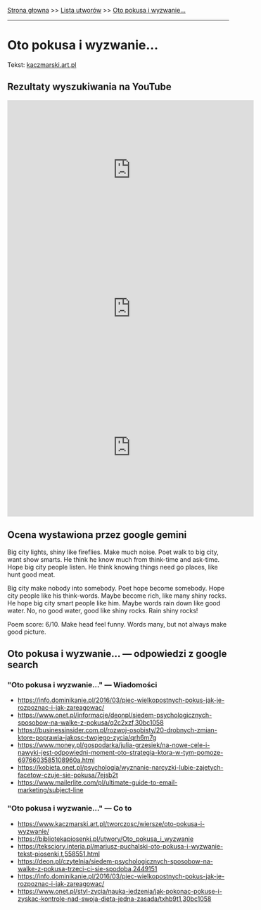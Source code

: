 [Strona głowna](../index.md) >> [Lista utworów](../list.md) >> [Oto pokusa i wyzwanie…](396.md)

---

# Oto pokusa i wyzwanie…

Tekst: [kaczmarski.art.pl](https://www.kaczmarski.art.pl/tworczosc/wiersze/oto-pokusa-i-wyzwanie/)

## Rezultaty wyszukiwania na YouTube

<iframe width="560" height="315" src="https://www.youtube.com/embed/XiZWAKqtWys?si=IdontcarewhotheIRSsendsImnotpayingtaxes" title="YouTube video player" frameborder="0" allow="accelerometer; autoplay; clipboard-write; encrypted-media; gyroscope; picture-in-picture; web-share" referrerpolicy="strict-origin-when-cross-origin" allowfullscreen></iframe>

<iframe width="560" height="315" src="https://www.youtube.com/embed/qeGTyHH2fBY?si=IdontcarewhotheIRSsendsImnotpayingtaxes" title="YouTube video player" frameborder="0" allow="accelerometer; autoplay; clipboard-write; encrypted-media; gyroscope; picture-in-picture; web-share" referrerpolicy="strict-origin-when-cross-origin" allowfullscreen></iframe>

<iframe width="560" height="315" src="https://www.youtube.com/embed/h8IdjVY19Z0?si=IdontcarewhotheIRSsendsImnotpayingtaxes" title="YouTube video player" frameborder="0" allow="accelerometer; autoplay; clipboard-write; encrypted-media; gyroscope; picture-in-picture; web-share" referrerpolicy="strict-origin-when-cross-origin" allowfullscreen></iframe>

## Ocena wystawiona przez google gemini

Big city lights, shiny like fireflies. Make much noise. Poet walk to big city, want show smarts. He think he know much from think-time and ask-time. Hope big city people listen. He think knowing things need go places, like hunt good meat. 

Big city make nobody into somebody. Poet hope become somebody. Hope city people like his think-words. Maybe become rich, like many shiny rocks. He hope big city smart people like him. Maybe words rain down like good water. No, no good water, good like shiny rocks. Rain shiny rocks!

Poem score: 6/10. Make head feel funny.
 Words many, but not always make good picture.


## Oto pokusa i wyzwanie… — odpowiedzi z google search

### "Oto pokusa i wyzwanie…" — Wiadomości

 - <https://info.dominikanie.pl/2016/03/piec-wielkopostnych-pokus-jak-je-rozpoznac-i-jak-zareagowac/>
 - <https://www.onet.pl/informacje/deonpl/siedem-psychologicznych-sposobow-na-walke-z-pokusa/q2c2xzf,30bc1058>
 - <https://businessinsider.com.pl/rozwoj-osobisty/20-drobnych-zmian-ktore-poprawia-jakosc-twojego-zycia/qrh6m7g>
 - <https://www.money.pl/gospodarka/julia-grzesiek/na-nowe-cele-i-nawyki-jest-odpowiedni-moment-oto-strategia-ktora-w-tym-pomoze-6976603585108960a.html>
 - <https://kobieta.onet.pl/psychologia/wyznanie-narcyzki-lubie-zajetych-facetow-czuje-sie-pokusa/7ejsb2t>
 - <https://www.mailerlite.com/pl/ultimate-guide-to-email-marketing/subject-line>

### "Oto pokusa i wyzwanie…" — Co to

 - <https://www.kaczmarski.art.pl/tworczosc/wiersze/oto-pokusa-i-wyzwanie/>
 - <https://bibliotekapiosenki.pl/utwory/Oto_pokusa_i_wyzwanie>
 - <https://teksciory.interia.pl/mariusz-puchalski-oto-pokusa-i-wyzwanie-tekst-piosenki,t,558551.html>
 - <https://deon.pl/czytelnia/siedem-psychologicznych-sposobow-na-walke-z-pokusa-trzeci-ci-sie-spodoba,2449151>
 - <https://info.dominikanie.pl/2016/03/piec-wielkopostnych-pokus-jak-je-rozpoznac-i-jak-zareagowac/>
 - <https://www.onet.pl/styl-zycia/nauka-jedzenia/jak-pokonac-pokuse-i-zyskac-kontrole-nad-swoja-dieta-jedna-zasada/txhb9t1,30bc1058>

